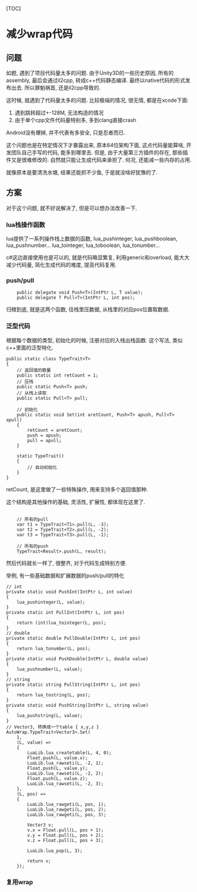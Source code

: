 [TOC]

# 减少wrap代码


## 问题
如题, 遇到了项目代码量太多的问题. 由于Unity3D的一些历史原因, 所有的assembly, 最后会通过il2cpp, 转成c++代码静态编译. 最终以native代码的形式发布出去. 所以罪魁祸首, 还是il2cpp导致的.

这时候, 就遇到了代码量太多的问题. 比较极端的情况, 很无情, 都是在xcode下面:
1. 遇到跳转超过+-128M, 无法构造的情况
1. 由于单个cpp文件代码量特别多, 多到clang直接crash

Android没有爆掉, 并不代表有多安全, 只是忍者而已.

这个问题也是在特定情况下才暴露出来, 原本64位架构下面, 这点代码量能算啥, 开发团队自己手写的代码, 能多到哪里去. 但是, 由于大量第三方插件的存在, 那些插件又是很难修改的. 自然就只能让生成代码来承担了. 何况, 还能减一些内存的占用. 

就像原本是要清洗水塘, 结果还能抓不少鱼, 于是就没啥好犹豫的了.

## 方案

对于这个问题, 就不好说解决了, 但是可以想办法改善一下.

### lua栈操作函数
lua提供了一系列操作栈上数据的函数, 
    lua_pushinteger, lua_pushboolean, lua_pushnumber...
    lua_tointeger, lua_toboolean, lua_tonumber...

c#这边直接使用也是可以的, 就是代码略显繁复, 利用generic和overload, 能大大减少代码量, 简化生成代码的难度, 提高代码复用.

### push/pull

```CSharp
    public delegate void Push<T>(IntPtr L, T value);
    public delegate T Pull<T>(IntPtr L, int pos);
```

归根到底, 就是这两个函数, 往栈里压数据, 从栈里的对应pos位置取数据.

### 泛型代码

根据每个数据的类型, 初始化的时候, 注册对应的入栈出栈函数. 这个写法, 类似c++里面的泛型特化.

```CSharp
public static class TypeTrait<T>
{
    // 返回值的数量
    public static int retCount = 1;
    // 压栈
    public static Push<T> push;
    // 从栈上读取
    public static Pull<T> pull;
    
    // 初始化
    public static void Set(int aretCount, Push<T> apush, Pull<T> apull)
    {
        retCount = aretCount;
        push = apush;
        pull = apull;
    }

    static TypeTrait()
    {
        // 自动初始化
    }
}
```
retCount, 是这里做了一些特殊操作, 用来支持多个返回值那种.

这个结构是其他操作的基础, 灵活性, 扩展性, 都体现在这里了.


```CSharp
    
    // 所有的pull
    var t1 = TypeTrait<T1>.pull(L, -3);
    var t2 = TypeTrait<T2>.pull(L, -2);
    var t3 = TypeTrait<T3>.pull(L, -1);

    // 所有的push
    TypeTrait<Result>.push(L, result);

```
然后代码就长一样了, 很整齐, 对于代码生成特别方便.

举例, 有一些基础数据和扩展数据的push/pull的特化

```CSharp
// int
private static void PushInt(IntPtr L, int value)
{
    lua_pushinteger(L, value);
}
private static int PullInt(IntPtr L, int pos)
{
    return (int)lua_tointeger(L, pos);
}
// double
private static double PullDouble(IntPtr L, int pos)
{
    return lua_tonumber(L, pos);
}
private static void PushDouble(IntPtr L, double value)
{
    lua_pushnumber(L, value);
}
// string
private static string PullString(IntPtr L, int pos)
{
    return lua_tostring(L, pos);
}
private static void PushString(IntPtr L, string value)
{
    lua_pushstring(L, value);
}
// Vector3, 转换成一个table { x,y,z }
AutoWrap.TypeTrait<Vector3>.Set(
    1,
    (L, value) =>
    {
        LuaLib.lua_createtable(L, 4, 0);
        Float.push(L, value.x);
        LuaLib.lua_rawseti(L, -2, 1);
        Float.push(L, value.y);
        LuaLib.lua_rawseti(L, -2, 2);
        Float.push(L, value.z);
        LuaLib.lua_rawseti(L, -2, 3);
    },
    (L, pos) =>
    {
        LuaLib.lua_rawgeti(L, pos, 1);
        LuaLib.lua_rawgeti(L, pos, 2);
        LuaLib.lua_rawgeti(L, pos, 3);

        Vector3 v;
        v.x = Float.pull(L, pos + 1);
        v.y = Float.pull(L, pos + 2);
        v.z = Float.pull(L, pos + 3);

        LuaLib.lua_pop(L, 3);

        return v;
    });
```

### 复用wrap

